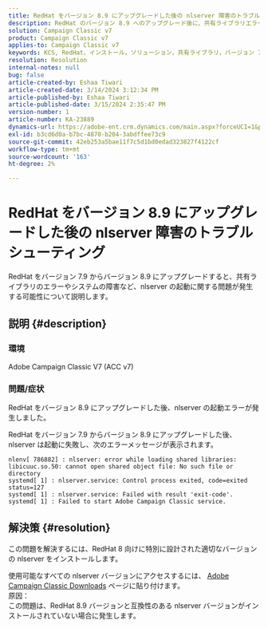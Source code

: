 ```yaml
---
title: RedHat をバージョン 8.9 にアップグレードした後の nlserver 障害のトラブルシューティング
description: RedHat のバージョン 8.9 へのアップグレード後に、共有ライブラリエラーやAdobe Campaign Classicサービスの問題を含む nlserver のエラーを解決する方法について説明します。
solution: Campaign Classic v7
product: Campaign Classic v7
applies-to: Campaign Classic v7
keywords: KCS, RedHat，インストール，ソリューション，共有ライブラリ，バージョン 7.9，バージョン 8.9，アップグレード， nlserver，終了コード
resolution: Resolution
internal-notes: null
bug: false
article-created-by: Eshaa Tiwari
article-created-date: 3/14/2024 3:12:34 PM
article-published-by: Eshaa Tiwari
article-published-date: 3/15/2024 2:35:47 PM
version-number: 1
article-number: KA-23889
dynamics-url: https://adobe-ent.crm.dynamics.com/main.aspx?forceUCI=1&pagetype=entityrecord&etn=knowledgearticle&id=ff036546-15e2-ee11-904c-6045bd03c412
exl-id: b3cd6d0a-b7bc-4870-b204-3abdffee73c9
source-git-commit: 42eb253a5bae11f7c5d1bd0edad323827f4122cf
workflow-type: tm+mt
source-wordcount: '163'
ht-degree: 2%

---
```


# RedHat をバージョン 8.9 にアップグレードした後の nlserver 障害のトラブルシューティング


RedHat をバージョン 7.9 からバージョン 8.9 にアップグレードすると、共有ライブラリのエラーやシステムの障害など、nlserver の起動に関する問題が発生する可能性について説明します。

## 説明 {#description}


### 環境

Adobe Campaign Classic V7 (ACC v7)

### 問題/症状

RedHat をバージョン 8.9 にアップグレードした後、nlserver の起動エラーが発生しました。

RedHat をバージョン 7.9 からバージョン 8.9 にアップグレードした後、nlserver は起動に失敗し、次のエラーメッセージが表示されます。


```
nlenv[ 786882] : nlserver: error while loading shared libraries: libicuuc.so.50: cannot open shared object file: No such file or directory
systemd[ 1] : nlserver.service: Control process exited, code=exited status=127
systemd[ 1] : nlserver.service: Failed with result 'exit-code'.
systemd[ 1] : Failed to start Adobe Campaign Classic service.
```





## 解決策 {#resolution}


この問題を解決するには、RedHat 8 向けに特別に設計された適切なバージョンの nlserver をインストールします。

使用可能なすべての nlserver バージョンにアクセスするには、 [Adobe Campaign Classic Downloads](https://experience.adobe.com/#/downloads/content/software-distribution/jp/campaign.html) ページに貼り付けます。
<br>原因： <br>
この問題は、RedHat 8.9 バージョンと互換性のある nlserver バージョンがインストールされていない場合に発生します。
